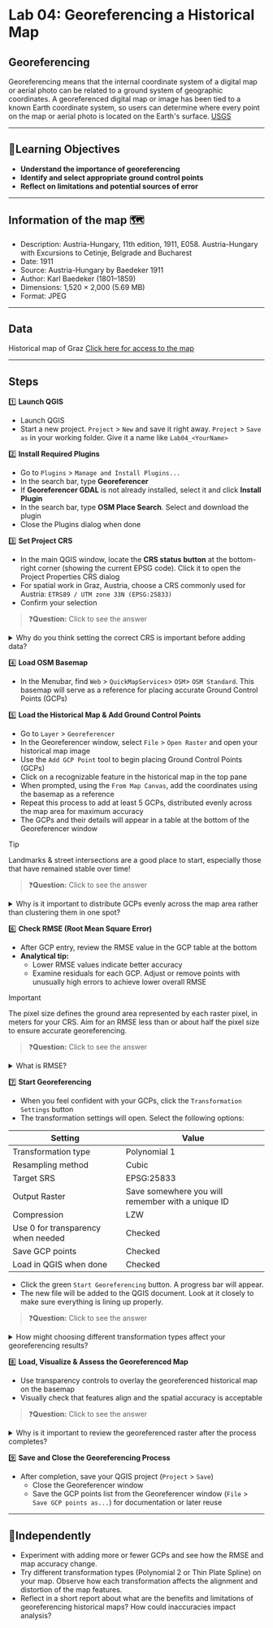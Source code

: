# Lab 04: Georeferencing a Historical Map

## Georeferencing

Georeferencing means that the internal coordinate system of a digital map or aerial photo can be related to a ground system of geographic coordinates. A georeferenced digital map or image has been tied to a known Earth coordinate system, so users can determine where every point on the map or aerial photo is located on the Earth's surface. [USGS](https://www.usgs.gov/faqs/what-does-georeferenced-mean)

---
## 🎯Learning Objectives

- **Understand the importance of georeferencing**
- **Identify and select appropriate ground control points**
- **Reflect on limitations and potential sources of error**

---
## Information of the map 🗺️

- Description: Austria-Hungary, 11th edition, 1911, E058. Austria-Hungary with Excursions to Cetinje, Belgrade and Bucharest
- Date: 1911
- Source: Austria-Hungary by Baedeker 1911
- Author: Karl Baedeker (1801–1859)
- Dimensions: 1,520 × 2,000 (5.69 MB)
- Format: JPEG

---
## Data

Historical map of Graz [Click here for access to the map](https://drive.google.com/file/d/1Z3n0FN0VRolJx1LpgxuvXNVFrhgPG81_/view?usp=sharing)

---
## Steps

1️⃣ **Launch QGIS**   
- Launch QGIS  
- Start a new project. `Project` > `New` and save it right away. `Project` > `Save as` in your working folder. Give it a name like `Lab04_<YourName>`

2️⃣ **Install Required Plugins**
- Go to `Plugins` > `Manage and Install Plugins...`
- In the search bar, type **Georeferencer**
- If **Georeferencer GDAL** is not already installed, select it and click **Install Plugin**
- In the search bar, type **OSM Place Search**. Select and download the plugin
- Close the Plugins dialog when done

3️⃣ **Set Project CRS**
- In the main QGIS window, locate the **CRS status button** at the bottom-right corner (showing the current EPSG code). Click it to open the Project Properties CRS dialog
- For spatial work in Graz, Austria, choose a CRS commonly used for Austria: `ETRS89 / UTM zone 33N (EPSG:25833)`
- Confirm your selection

> ❓**Question:** Click to see the answer    
<details>
  <summary>Why do you think setting the correct CRS is important before adding data?</summary>
  
  Setting the CRS ensures that all spatial data align correctly and geometric measurements are accurate.
</details>

4️⃣ **Load OSM Basemap**  
- In the Menubar, find `Web` > `QuickMapServices`> `OSM`> `OSM Standard`. This basemap will serve as a reference for placing accurate Ground Control Points (GCPs)

5️⃣ **Load the Historical Map & Add Ground Control Points**  
- Go to `Layer` > `Georeferencer`
- In the Georeferencer window, select `File` > `Open Raster` and open your historical map image
- Use the `Add GCP Point` tool to begin placing Ground Control Points (GCPs)
- Click on a recognizable feature in the historical map in the top pane
- When prompted, using the `From Map Canvas`, add the coordinates using the basemap as a reference 
- Repeat this process to add at least 5 GCPs, distributed evenly across the map area for maximum accuracy
- The GCPs and their details will appear in a table at the bottom of the Georeferencer window

> [!tip]
> Landmarks & street intersections are a good place to start, especially those that have remained stable over time!

> ❓**Question:** Click to see the answer    
<details>
  <summary>Why is it important to distribute GCPs evenly across the map area rather than clustering them in one spot?</summary>
  
  Even distribution helps the transformation model better correct distortions across the entire map rather than just locally.
</details>

6️⃣ **Check RMSE (Root Mean Square Error)**  
- After GCP entry, review the RMSE value in the GCP table at the bottom
- **Analytical tip:**  
   - Lower RMSE values indicate better accuracy
   - Examine residuals for each GCP. Adjust or remove points with unusually high errors to achieve lower overall RMSE

> [!IMPORTANT]  
> The pixel size defines the ground area represented by each raster pixel, in meters for your CRS. Aim for an RMSE less than or about half the pixel size to ensure accurate georeferencing.

> ❓**Question:** Click to see the answer    
<details>
  <summary>What is RMSE?</summary>
  
  RMSE measures how closely your control points match real locations; smaller values are better.
</details>

7️⃣ **Start Georeferencing**
- When you feel confident with your GCPs, click the `Transformation Settings` button
- The transformation settings will open. Select the following options:  

| Setting                         | Value                                         |
|--------------------------------|-----------------------------------------------|
| Transformation type            | Polynomial 1                                 |
| Resampling method              | Cubic                                       |
| Target SRS                    | EPSG:25833                         |
| Output Raster                 | Save somewhere you will remember with a unique ID |
| Compression                  | LZW                                         |
| Use 0 for transparency when needed | Checked                                |
| Save GCP points               | Checked                                     |
| Load in QGIS when done        | Checked                                     |

- Click the green `Start Georeferencing` button. A progress bar will appear.
- The new file will be added to the QGIS document. Look at it closely to make sure everything is lining up properly.

> ❓**Question:** Click to see the answer  
<details>
  <summary>How might choosing different transformation types affect your georeferencing results?</summary>
  
  Different transformations handle distortions differently; higher-order polynomials can model more complex warping but may overfit if too many GCPs are not available.
</details>

8️⃣ **Load, Visualize & Assess the Georeferenced Map**  
- Use transparency controls to overlay the georeferenced historical map on the basemap  
- Visually check that features align and the spatial accuracy is acceptable

> ❓**Question:** Click to see the answer  
<details>
  <summary>Why is it important to review the georeferenced raster after the process completes?</summary>
  
  To verify that the map aligns well with the basemap and to ensure no large distortions remain after georeferencing.
</details>

9️⃣ **Save and Close the Georeferencing Process**
- After completion, save your QGIS project (`Project` > `Save`)  
   - Close the Georeferencer window  
   - Save the GCP points list from the Georeferencer window (`File` > `Save GCP points as...`) for documentation or later reuse

---
## 🚀Independently

- Experiment with adding more or fewer GCPs and see how the RMSE and map accuracy change.
- Try different transformation types (Polynomial 2 or Thin Plate Spline) on your map. Observe how each transformation affects the alignment and distortion of the map features.
- Reflect in a short report about what are the benefits and limitations of georeferencing historical maps? How could inaccuracies impact analysis?